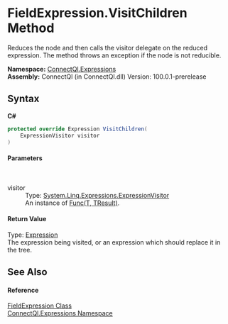 # FieldExpression.VisitChildren Method 
 

Reduces the node and then calls the visitor delegate on the reduced expression. The method throws an exception if the node is not reducible.

**Namespace:**&nbsp;<a href="N_ConnectQl_Expressions">ConnectQl.Expressions</a><br />**Assembly:**&nbsp;ConnectQl (in ConnectQl.dll) Version: 100.0.1-prerelease

## Syntax

**C#**<br />
``` C#
protected override Expression VisitChildren(
	ExpressionVisitor visitor
)
```


#### Parameters
&nbsp;<dl><dt>visitor</dt><dd>Type: <a href="http://msdn2.microsoft.com/en-us/library/dd323984" target="_blank">System.Linq.Expressions.ExpressionVisitor</a><br />An instance of <a href="http://msdn2.microsoft.com/en-us/library/bb549151" target="_blank">Func(T, TResult)</a>.</dd></dl>

#### Return Value
Type: <a href="http://msdn2.microsoft.com/en-us/library/bb356138" target="_blank">Expression</a><br />The expression being visited, or an expression which should replace it in the tree.

## See Also


#### Reference
<a href="T_ConnectQl_Expressions_FieldExpression">FieldExpression Class</a><br /><a href="N_ConnectQl_Expressions">ConnectQl.Expressions Namespace</a><br />